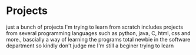 # Projects
just a bunch of projects I'm trying to learn from scratch
includes projects from several programming languages such as python, java, C, html, css and more.,
bascially a way of learning the programs
total newbie in the software department so kindly don't judge me 
I'm still a beginer trying to learn
